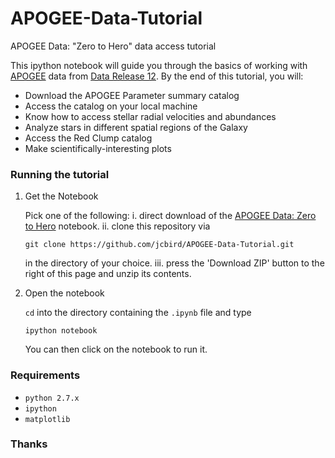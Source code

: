 # APOGEE-Data-Tutorial
APOGEE Data: "Zero to Hero" data access tutorial

This ipython notebook will guide you through the basics of working with [APOGEE](https://www.sdss3.org/surveys/apogee.php) data from [Data Release 12](http://www.sdss.org/dr12/irspec/).
By the end of this tutorial, you will:
 - Download the APOGEE Parameter summary catalog
 - Access the catalog on your local machine
 - Know how to access stellar radial velocities and abundances
 - Analyze stars in different spatial regions of the Galaxy
 - Access the Red Clump catalog
 - Make scientifically-interesting plots

### Running the tutorial
1. Get the Notebook

   Pick one of the following:
    i. direct download of the [APOGEE Data: Zero to Hero](https://github.com/jcbird/APOGEE-Data-Tutorial/blob/master/APOGEE%20Data%20%22Zero%20to%20Hero%22.ipynb) notebook.
    ii. clone this repository via
    ```
    git clone https://github.com/jcbird/APOGEE-Data-Tutorial.git
    ```
    in the directory of your choice.
    iii. press the 'Download ZIP' button to the right of this page and unzip its contents.

2. Open the notebook

   `cd` into the directory containing the `.ipynb` file and type
   ```
   ipython notebook
   ```
   You can then click on the notebook to run it.

### Requirements
- `python 2.7.x`
- `ipython`
- `matplotlib`

### Thanks

